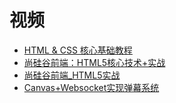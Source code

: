



# 视频

* [HTML & CSS 核心基础教程](https://www.bilibili.com/video/av21557880?from=search&seid=4381365078909776783)
* [尚硅谷前端：HTML5核心技术+实战](https://www.bilibili.com/video/av67364160?from=search&seid=3761726523875051382)
* [尚硅谷前端_HTML5实战](https://www.bilibili.com/video/av21588692?from=search&seid=3761726523875051382)
* [Canvas+Websocket实现弹幕系统](https://www.bilibili.com/video/av35838421/?spm_id_from=333.788.videocard.6)
